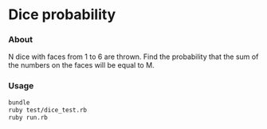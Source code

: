 # Dice probability
### About
N dice with faces from 1 to 6 are thrown. Find the probability that the sum of the numbers on the faces will be equal to M.
### Usage
```sh
bundle
ruby test/dice_test.rb
ruby run.rb
```
